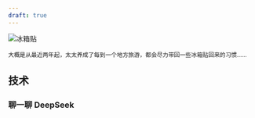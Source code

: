 ```yaml
---
draft: true
---
```


![冰箱贴](/images/d/img-9720.webp)

<small>大概是从最近两年起，太太养成了每到一个地方旅游，都会尽力带回一些冰箱贴回来的习惯……</small>

## 技术

### 聊一聊 DeepSeek